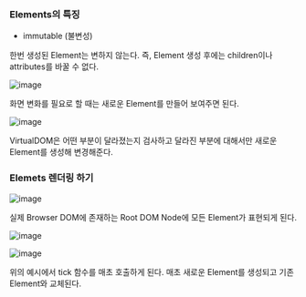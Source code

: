 ### Elements의 특징

* immutable (불변성)

한번 생성된 Element는 변하지 않는다. 즉, Element 생성 후에는 children이나 attributes를 바꿀 수 없다.

![image](https://user-images.githubusercontent.com/88424067/193163403-7f68f528-15cc-47a9-b78c-cb2f06150e62.png)

화면 변화를 필요로 할 때는 새로운 Element를 만들어 보여주면 된다.

![image](https://user-images.githubusercontent.com/88424067/193163475-24eb9fb0-9b7b-4398-a707-6013acd23da4.png)

VirtualDOM은 어떤 부분이 달라졌는지 검사하고 달라진 부분에 대해서만 새로운 Element를 생성해 변경해준다.

### Elemets 렌더링 하기

![image](https://user-images.githubusercontent.com/88424067/193163655-ae7816ed-de98-49ad-b8d7-ca59ff5e4712.png)

실제 Browser DOM에 존재하는 Root DOM Node에 모든 Element가 표현되게 된다.

![image](https://user-images.githubusercontent.com/88424067/193163766-067e6824-dfc6-47d8-8e40-fc5dd8af46c6.png)

![image](https://user-images.githubusercontent.com/88424067/193163881-ea250c8f-3296-4851-99a1-eb206d72e485.png)

위의 예시에서 tick 함수를 매초 호출하게 된다. 매초 새로운 Element를 생성되고 기존 Element와 교체된다.
